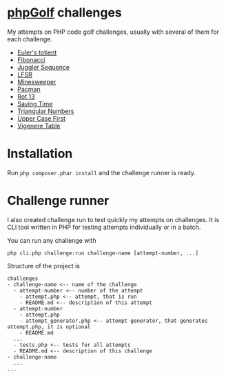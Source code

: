 # [phpGolf](http://www.phpgolf.org/) challenges

My attempts on PHP code golf challenges, usually with several of them for each challenge.

- [Euler's totient](./challenges/eulers-totient)
- [Fibonacci](./challenges/fibonacci)
- [Juggler Sequence](./challenges/juggler-sequence)
- [LFSR](./challenges/lfsr)
- [Minesweeper](./challenges/minesweeper)
- [Pacman](./challenges/pacman)
- [Rot 13](./challenges/rot-13)
- [Saving Time](./challenges/saving-time)
- [Triangular Numbers](./challenges/triangular-numbers)
- [Upper Case First](./challenges/upper-case-first)
- [Vigenere Table](./challenges/vigenere-table)

# Installation

Run `php composer.phar install` and the challenge runner is ready.

# Challenge runner

I also created challenge run to test quickly my attempts on challenges.
It is CLI tool written in PHP for testing attempts individually or in a batch.

You can run any challenge with

```
php cli.php challenge:run challenge-name [attempt-number, ...]
```

Structure of the project is

```
challenges
- challenge-name <-- name of the challenge
  - attempt-number <-- number of the attempt
    - attempt.php <-- attempt, that is run
    - README.md <-- description of this attempt
  - attempt-number
    - attempt.php
    - attempt_generator.php <-- attempt generator, that generates attempt.php, it is optional
    - README.md
  ...
  - tests.php <-- tests for all attempts
  - README.md <-- description of this challenge
- challenge-name
  ...
...
```